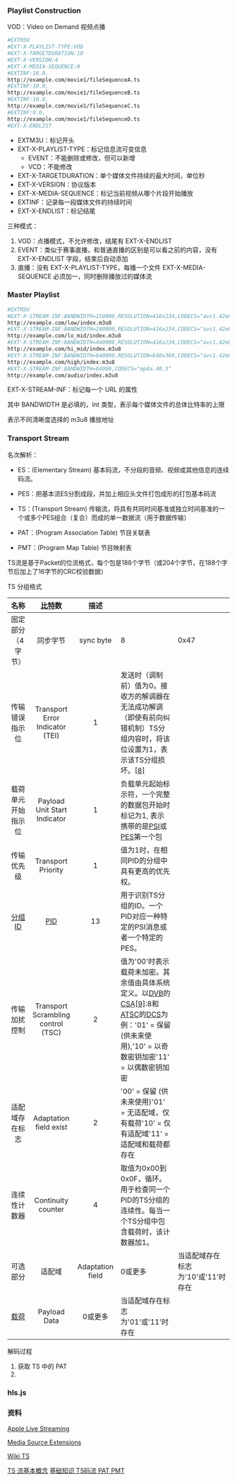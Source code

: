 ### Playlist Construction

VOD：Video on Demand 视频点播

```sh
#EXTM3U
#EXT-X-PLAYLIST-TYPE:VOD
#EXT-X-TARGETDURATION:10
#EXT-X-VERSION:4
#EXT-X-MEDIA-SEQUENCE:0
#EXTINF:10.0,
http://example.com/movie1/fileSequenceA.ts
#EXTINF:10.0,
http://example.com/movie1/fileSequenceB.ts
#EXTINF:10.0,
http://example.com/movie1/fileSequenceC.ts
#EXTINF:9.0,
http://example.com/movie1/fileSequenceD.ts
#EXT-X-ENDLIST
```

- EXTM3U：标记开头
- EXT-X-PLAYLIST-TYPE：标记信息流可变信息
  - EVENT：不能删除或修改，但可以新增
  - VCD：不能修改
- EXT-X-TARGETDURATION：单个媒体文件持续的最大时间，单位秒
- EXT-X-VERSION：协议版本
- EXT-X-MEDIA-SEQUENCE：标记当前视频从哪个片段开始播放
- EXTINF：记录每一段媒体文件的持续时间
- EXT-X-ENDLIST：标记结尾

三种模式：

1. VOD：点播模式，不允许修改，结尾有 EXT-X-ENDLIST
2. EVENT：类似于赛事直播，和普通直播的区别是可以看之前的内容，没有 EXT-X-ENDLIST 字段，结束后自动添加
3. 直播：没有 EXT-X-PLAYLIST-TYPE，每播一个文件 EXT-X-MEDIA-SEQUENCE 必须加一，同时删除播放过的媒体流



### Master Playlist

```sh
#EXTM3U
#EXT-X-STREAM-INF:BANDWIDTH=150000,RESOLUTION=416x234,CODECS="avc1.42e00a,mp4a.40.2"
http://example.com/low/index.m3u8
#EXT-X-STREAM-INF:BANDWIDTH=240000,RESOLUTION=416x234,CODECS="avc1.42e00a,mp4a.40.2"
http://example.com/lo_mid/index.m3u8
#EXT-X-STREAM-INF:BANDWIDTH=440000,RESOLUTION=416x234,CODECS="avc1.42e00a,mp4a.40.2"
http://example.com/hi_mid/index.m3u8
#EXT-X-STREAM-INF:BANDWIDTH=640000,RESOLUTION=640x360,CODECS="avc1.42e00a,mp4a.40.2"
http://example.com/high/index.m3u8
#EXT-X-STREAM-INF:BANDWIDTH=64000,CODECS="mp4a.40.5"
http://example.com/audio/index.m3u8
```

EXT-X-STREAM-INF：标记每一个 URL 的属性

其中 BANDWIDTH 是必填的，Int 类型，表示每个媒体文件的总体比特率的上限

表示不同清晰度选择的 m3u8 播放地址



### Transport Stream

名次解析：

- ES：(Elementary Stream) 基本码流，不分段的音频、视频或其他信息的连续码流。

- PES：把基本流ES分割成段，并加上相应头文件打包成形的打包基本码流
- TS：(Transport Stream) 传输流，将具有共同时间基准或独立时间基准的一个或多个PES组合（复合）而成的单一数据流（用于数据传输）

- PAT：(Program Association Table) 节目关联表
- PMT：(Program Map Table) 节目映射表

TS流是基于Packet的位流格式，每个包是188个字节（或204个字节，在188个字节后加上了16字节的CRC校验数据）



TS 分组格式

|                         名称                         |   [比特](https://zh.wikipedia.org/wiki/位元)数    |       描述       |                                                              |                                    |
| :--------------------------------------------------: | :-----------------------------------------------: | :--------------: | ------------------------------------------------------------ | ---------------------------------- |
|                  固定部分 （4字节）                  |                     同步字节                      |    sync byte     | 8                                                            | 0x47                               |
|                    传输错误指示位                    |          Transport Error Indicator (TEI)          |        1         | 发送时（调制前）值为0。接收方的解调器在无法成功解调（即使有前向纠错机制）TS分组内容时，将该位设置为1，表示该TS分组损坏。[[8\]](https://zh.wikipedia.org/wiki/MPEG2-TS#cite_note-Coolstf-10) |                                    |
|                  载荷单元开始指示位                  |           Payload Unit Start Indicator            |        1         | 负载单元起始标示符，一个完整的数据包开始时标记为1, 表示携带的是[PSI](https://zh.wikipedia.org/wiki/节目专用信息)或[PES](https://zh.wikipedia.org/w/index.php?title=Packetized_Elementary_Stream&action=edit&redlink=1)第一个包 |                                    |
|                      传输优先级                      |                Transport Priority                 |        1         | 值为1时，在相同PID的分组中具有更高的优先权。                 |                                    |
| [分组ID](https://zh.wikipedia.org/wiki/MPEG2-TS#PID) | [PID](https://zh.wikipedia.org/wiki/MPEG2-TS#PID) |        13        | 用于识别TS分组的ID。一个PID对应一种特定的PSI消息或者一个特定的PES。 |                                    |
|                     传输加扰控制                     |        Transport Scrambling control (TSC)         |        2         | 值为'00'时表示载荷未加密。其余值由具体系统定义。以[DVB](https://zh.wikipedia.org/wiki/DVB)的[CSA](https://zh.wikipedia.org/w/index.php?title=通用扰码算法&action=edit&redlink=1)[[9\]](https://zh.wikipedia.org/wiki/MPEG2-TS#cite_note-ETSI_TS_100289-11):8和[ATSC](https://zh.wikipedia.org/wiki/ATSC)的[DCS](https://zh.wikipedia.org/wiki/数据加密标准)为例：'01' = 保留 (供未来使用),'10' = 以奇数密钥加密'11' = 以偶数密钥加密 |                                    |
|                    适配域存在标志                    |              Adaptation field exist               |        2         | '00' = 保留 (供未来使用)'01' = 无适配域，仅有载荷'10' = 仅有适配域'11' = 适配域和载荷都存在 |                                    |
|                     连续性计数器                     |                Continuity counter                 |        4         | 取值为0x00到0x0F，循环。用于检查同一个PID的TS分组的连续性。每当一个TS分组中包含载荷时，该计数器加1。 |                                    |
|                       可选部分                       |                      适配域                       | Adaptation field | 0或更多                                                      | 当适配域存在标志为'10'或'11'时存在 |
| [载荷](https://zh.wikipedia.org/wiki/负载_(计算机))  |                   Payload Data                    |     0或更多      | 当适配域存在标志为'01'或'11'时存在                           |                                    |



解码过程

1. 获取 TS 中的 PAT
2. 

### hls.js



### 资料

[Apple Live Streaming](https://developer.apple.com/documentation/http_live_streaming)

[Media Source Extensions](https://developers.google.com/web/fundamentals/media/mse/basics)

[Wiki TS](https://zh.wikipedia.org/wiki/MPEG2-TS)

[TS 流基本概念](cnblogs.com/jiayayao/p/6832614.html)
[基础知识 TS码流 PAT PMT](https://www.jianshu.com/p/aa946edf167b)